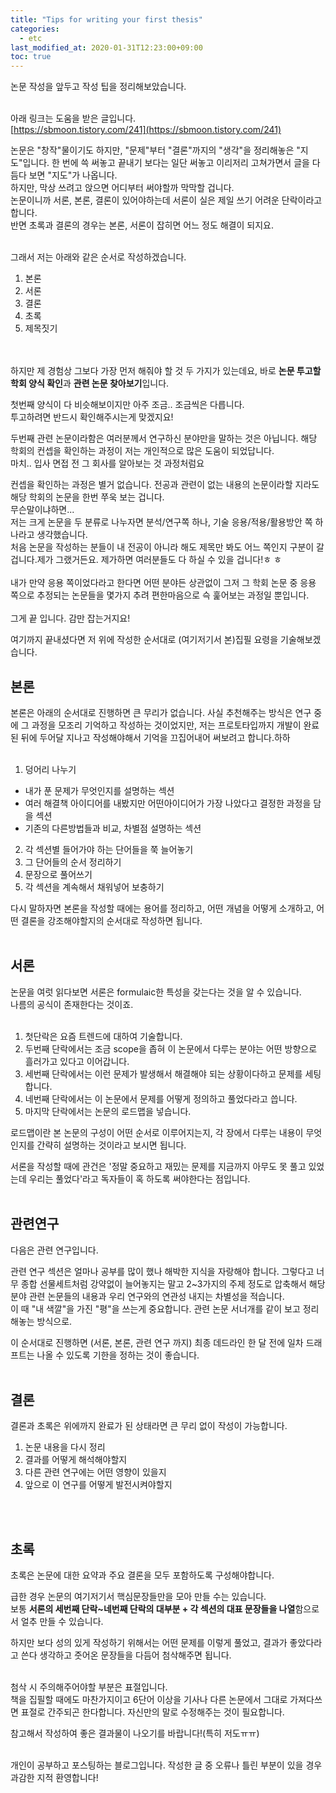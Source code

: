 ```yaml
---
title: "Tips for writing your first thesis"
categories: 
  - etc
last_modified_at: 2020-01-31T12:23:00+09:00
toc: true
---
```


논문 작성을 앞두고 작성 팁을 정리해보았습니다.<br/><br/>

아래 링크는 도움을 받은 글입니다.<br/>
[https://sbmoon.tistory.com/241](https://sbmoon.tistory.com/241)

논문은 "창작"물이기도 하지만, "문제"부터 "결론"까지의 "생각"을 정리해놓은 "지도"입니다.  한 번에 쓱 써놓고 끝내기 보다는 일단 써놓고 이리저리 고쳐가면서 글을 다듬다 보면 "지도"가 나옵니다. <br/>
하지만, 막상 쓰려고 앉으면 어디부터 써야할까 막막할 겁니다.<br/>
논문이니까 서론, 본론, 결론이 있어야하는데 서론이 실은 제일 쓰기 어려운 단락이라고 합니다.<br/>
반면 초록과 결론의 경우는 본론, 서론이 잡히면 어느 정도 해결이 되지요.<br/><br/>

그래서 저는 아래와 같은 순서로 작성하겠습니다.<br/>

1. 본론
2. 서론
3. 결론
4. 초록
5. 제목짓기

<br/><br/>
하지만 제 경험상 그보다 가장 먼저 해줘야 할 것 두 가지가 있는데요,
바로 **논문 투고할 학회 양식 확인**과 **관련 논문 찾아보기**입니다.<br/>

첫번째 양식이 다 비슷해보이지만 아주 조금.. 조금씩은 다릅니다.<br/>
투고하려면 반드시 확인해주시는게 맞겠지요!<br/>

두번째 관련 논문이라함은 여러분께서 연구하신 분야만을 말하는 것은 아닙니다. 해당 학회의 컨셉을 확인하는 과정이 저는 개인적으로 많은 도움이 되었답니다.<br/>
마치.. 입사 면접 전 그 회사를 알아보는 것 과정처럼요<br/>

컨셉을 확인하는 과정은 별거 없습니다. 전공과 관련이 없는 내용의 논문이라할 지라도 해당 학회의 논문을 한번 쭈욱 보는 겁니다.<br/>
무슨말이냐하면...<br/>
저는 크게 논문을 두 분류로 나누자면 분석/연구쪽 하나, 기술 응용/적용/활용방안 쪽 하나라고 생각했습니다.<br/>
처음 논문을 작성하는 분들이 내 전공이 아니라 해도 제목만 봐도 어느 쪽인지 구분이 갈 겁니다.제가 그랬거든요. 제가하면 여러분들도 다 하실 수 있을 겁니다!ㅎ ㅎ<br/><br/>
내가 만약 응용 쪽이었다라고 한다면 어떤 분야든 상관없이 그저 그 학회 논문 중 응용 쪽으로 추정되는 논문들을 몇가지 추려 편한마음으로 슥 훑어보는 과정일 뿐입니다.<br/><br/>
그게 끝 입니다. 감만 잡는거지요!<br/>

여기까지 끝내셨다면 저 위에 작성한 순서대로 (여기저기서 본)집필 요령을 기술해보겠습니다.<br/>

본론
----------
본론은 아래의 순서대로 진행하면 큰 무리가 없습니다.
사실 추천해주는 방식은 연구 중에 그 과정을 모조리 기억하고 작성하는 것이었지만, 저는 프로토타입까지 개발이 완료된 뒤에 두어달 지나고 작성해야해서 기억을 끄집어내어 써보려고 합니다.하하
<br/><br/>
1. 덩어리 나누기<br/>
 - 내가 푼 문제가 무엇인지를 설명하는 섹션<br/>
 - 여러 해결책 아이디어를 내봤지만 어떤아이디어가 가장 나았다고 결정한 과정을 담을 섹션<br/>
 - 기존의 다른방법들과 비교, 차별점 설명하는 섹션<br/>
2. 각 섹션별 들어가야 하는 단어들을 쭉 늘어놓기<br/>
3. 그 단어들의 순서 정리하기<br/>
4. 문장으로 풀어쓰기<br/>
5. 각 섹션을 계속해서 채워넣어 보충하기<br/>

다시 말하자면 본론을 작성할 때에는 용어를 정리하고, 어떤 개념을 어떻게 소개하고, 어떤 결론을 강조해야할지의 순서대로 작성하면 됩니다.<br/><br/>

서론
----------
논문을 여럿 읽다보면 서론은 formulaic한 특성을 갖는다는 것을 알 수 있습니다.<br/>
나름의 공식이 존재한다는 것이죠.<br/><br/>
1. 첫단락은 요즘 트렌드에 대하여 기술합니다.<br/>
2. 두번째 단락에서는 조금 scope을 좁혀 이 논문에서 다루는 분야는 어떤 방향으로 흘러가고 있다고 이어갑니다.<br/>
3. 세번째 단락에서는 이런 문제가 발생해서 해결해야 되는 상황이다하고 문제를 세팅합니다.<br/>
4. 네번째 단락에서는 이 논문에서 문제를 어떻게 정의하고 풀었다라고 씁니다.<br/>
5. 마지막 단락에서는 논문의 로드맵을 넣습니다.<br/>

로드맵이란 본 논문의 구성이 어떤 순서로 이루어지는지, 각 장에서 다루는 내용이 무엇인지를 간략히 설명하는 것이라고 보시면 됩니다.<br/>

서론을 작성할 때에 관건은 '정말 중요하고 재밌는 문제를 지금까지 아무도 못 풀고 있었는데 우리는 풀었다'라고 독자들이 혹 하도록 써야한다는 점입니다.<br/><br/>

관련연구
----------
다음은 관련 연구입니다.

관련 연구 섹션은 얼마나 공부를 많이 했나 해박한 지식을 자랑해야 합니다. 그렇다고 너무 종합 선물세트처럼 강약없이 늘어놓지는 말고 2~3가지의 주제 정도로 압축해서 해당 분야 관련 논문들의 내용과 우리 연구와의 연관성 내지는 차별성을 적습니다.<br/>
이 때 "내 색깔"을 가진 "평"을 쓰는게 중요합니다. 관련 논문 서너개를 같이 보고 정리해놓는 방식으로.<br/>

이 순서대로 진행하면 (서론, 본론, 관련 연구 까지) 최종 데드라인 한 달 전에 일차 드래프트는 나올 수 있도록 기한을 정하는 것이 좋습니다.<br/><br/>

결론
----------
결론과 초록은 위에까지 완료가 된 상태라면 큰 무리 없이 작성이 가능합니다.<br/>
1. 논문 내용을 다시 정리<br/>
2. 결과를 어떻게 해석해야할지<br/>
3. 다른 관련 연구에는 어떤 영향이 있을지<br/>
4. 앞으로 이 연구를 어떻게 발전시켜야할지<br/>

<br/><br/>

초록
----------
초록은 논문에 대한 요약과 주요 결론을 모두 포함하도록 구성해야합니다.<br/>

급한 경우 논문의 여기저기서 핵심문장들만을 모아 만들 수는 있습니다.<br/>
보통 **서론의 세번째 단락\~네번째 단락의 대부분 \+ 각 섹션의 대표 문장들을 나열**함으로서 얼추 만들 수 있습니다.<br/>

하지만 보다 성의 있게 작성하기 위해서는 어떤 문제를 이렇게 풀었고, 결과가 좋았다라고 쓴다 생각하고 줏어온 문장들을 다듬어 첨삭해주면 됩니다.<br/><br/>

첨삭 시 주의해주어야할 부분은 표절입니다.<br/>
책을 집필할 때에도 마찬가지이고 6단어 이상을 기사나 다른 논문에서 그대로 가져다쓰면 표절로 간주되곤 한다합니다. 자신만의 말로 수정해주는 것이 필요합니다.<br/>

참고해서 작성하여 좋은 결과물이 나오기를 바랍니다!(특히 저도ㅠㅠ)<br/><br/>

개인이 공부하고 포스팅하는 블로그입니다. 작성한 글 중 오류나 틀린 부분이 있을 경우 과감한 지적 환영합니다!<br/><br/>